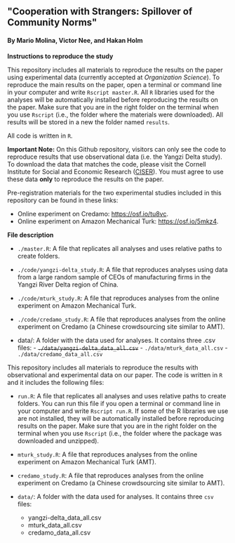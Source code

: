## "Cooperation with Strangers: Spillover of Community Norms"
#### By Mario Molina, Victor Nee, and Hakan Holm


**Instructions to reproduce the study**

This repository includes all materials to reproduce the results on the paper using experimental data (currently accepted at _Organization Science_). To reproduce the main results on the paper, open a terminal or command line in your computer and write `Rscript master.R`. All `R` libraries used for the analyses will be automatically installed before reproducing the results on the paper. Make sure that you are in the right folder on the terminal when you use `Rscript` (i.e., the folder where the materials were downloaded). All results will be stored in a new the folder named `results`.

All code is written in `R`. 

**Important Note:** On this Github repository, visitors can only see the code to reproduce results that use observational data (i.e. the Yangzi Delta study). To download the data that matches the code, please visit the Cornell Institute for Social and Economic Research ([CISER](https://archive.ciser.cornell.edu/reproduction-packages/2858)). You must agree to use these data **only** to reproduce the results on the paper.

Pre-registration materials for the two experimental studies included in this repository can be found in these links: 

- Online experiment on Credamo: https://osf.io/tu8vc.
- Online experiment on Amazon Mechanical Turk: https://osf.io/5mkz4.


**File description**


- `./master.R`: A file that replicates all analyses and uses relative paths to create folders. 

- `./code/yangzi-delta_study.R`: A file that reproduces analyses using data from a large random sample of CEOs of manufacturing firms in the Yangzi River Delta region of China. 

- `./code/mturk_study.R`: A file that reproduces analyses from the online experiment on Amazon Mechanical Turk.

- `./code/credamo_study.R`: A file that reproduces analyses from the online experiment on Credamo (a Chinese crowdsourcing site similar to AMT).

- data/: A folder with the data used for analyses. It contains three .csv files:
      - ~~`./data/yangzi-delta_data_all.csv`~~
      - `./data/mturk_data_all.csv`
      - `./data/credamo_data_all.csv`




This repository includes all materials to reproduce the results with observational and experimental data on our paper. The code is written in `R` and it includes the following files:

- `run.R`: A file that replicates all analyses and uses relative paths to create folders. You can run this file if you open a terminal or command line in your computer and write `Rscript run.R`. If some of the R libraries we use are not installed, they will be automatically installed before reproducing results on the paper. Make sure that you are in the right folder on the terminal when you use `Rscript` (i.e., the folder where the package was downloaded and unzipped).

- `mturk_study.R`: A file that reproduces analyses from the online experiment on Amazon Mechanical Turk (AMT).

- `credamo_study.R`: A file that reproduces analyses from the online experiment on Credamo (a Chinese crowdsourcing site similar to AMT).

- `data/`: A folder with the data used for analyses. It contains three `csv` files:
   * yangzi-delta_data_all.csv
   * mturk_data_all.csv
   * credamo_data_all.csv
